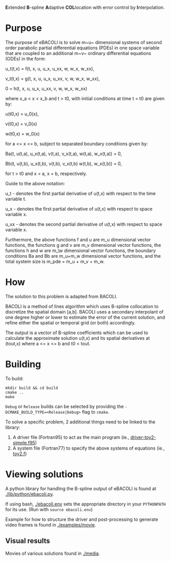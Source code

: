 <b>E</b>xtended <b>B</b>-spline <b>A</b>daptive <b>COL</b>location with error control by <b>I</b>nterpolation.

Purpose
===

The purpose of eBACOLI is to solve m~u~ dimensional systems of second order parabolic partial differential equations (PDEs) in one space variable that are coupled to an additional m~v~ ordinary differential equations (ODEs) in the form:

u\_t(t,x) = f(t, x, u, u\_x, u\_xx, w, w_x, w_xx),

v\_t(t,x) = g(t, x, u, u_x, u_xx, v, w, w_x, w_xx),

0 = h(t, x, u, u_x, u_xx, v, w, w_x, w_xx)

where x\_a &lt; x &lt; x\_b and t &gt; t0, with initial conditions at time t = t0 are given by:

u(t0,x) = u\_0(x),

v(t0,x) = v\_0(x)

w(t0,x) = w\_0(x)

for a &lt;= x &lt;= b, subject to separated boundary conditions given by:

Ba(t, u(t,a), u\_x(t,a), v(t,a), v\_x(t,a), w(t,a), w\_x(t,a)) = 0,

Bb(t, u(t,b), u\_x(t,b), v(t,b), v\_x(t,b) w(t,b), w\_x(t,b)) = 0,

for t &gt; t0 and x = a, x = b, respectively.

Guide to the above notation:

u\_t - denotes the first partial derivative of u(t,x) with respect to the time variable t.

u\_x - denotes the first partial derivative of u(t,x) with respect to space variable x.

u\_xx - denotes the second partial derivative of u(t,x) with respect to space variable x.

Furthermore, the above functions f and u are m\_u dimensional vector functions, the functions g and v are m\_v dimensional vector functions, the functions h and w are m_\w dimensional vector functions, the boundary conditions Ba and Bb are m\_u+m\_w dimensional vector functions, and the total system size is m\_pde = m\_u + m\_v + m\_w.

How
===

The solution to this problem is adapted from BACOLI.

BACOLI is a method of lines algorithm which uses B-spline collocation to discretize the spatial domain \[a,b\]. BACOLI uses a secondary interpolant of one degree higher or lower to estimate the error of the current solution, and refine either the spatial or temporal grid (or both) accordingly.

The output is a vector of B-spline coefficients which can be used to calculate the approximate solution u(t,x) and its spatial derivatives at (tout,x) where a &lt;= x &lt;= b and t0 &lt; tout.

Building
===

To build:
```
mkdir build && cd build
cmake ..
make
```

`Debug` or `Release` builds can be selected by providing the `-DCMAKE_BUILD_TYPE=<Release|Debug>` flag to `cmake`.

To solve a specific problem, 2 additional things need to be linked to the library:

1.  A driver file (Fortran95) to act as the main program (ie., [driver-toy2-simple.f95](./examples/extended/driver-toy2-simple.f95))
2.  A system file (Fortran77) to specify the above systems of equations (ie., [toy2.f](./examples/extended/toy2.f))

Viewing solutions
===

A python library for handling the B-spline output of eBACOLI is found at [./lib/python/ebacoli.py](./lib/python/ebacoli.py).

If using bash, [./ebacoli.env](./ebacoli.env) sets the appropriate directory in your `PYTHONPATH` for its use. (Run with `source ebacoli.env`)

Example for how to structure the driver and post-processing to generate video frames is found in [./examples/movie](./examples/movie).

Visual results
---

Movies of various solutions found in [./media](./media).
